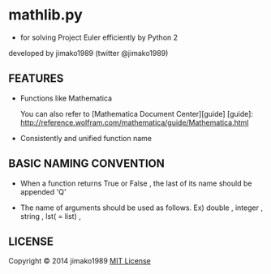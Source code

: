 mathlib.py
======================
- for solving Project Euler efficiently by Python 2

developed by jimako1989     (twitter @jimako1989)
 
FEATURES
------

+    Functions like Mathematica

     You can also refer to [Mathematica Document Center][guide]
[guide]: http://reference.wolfram.com/mathematica/guide/Mathematica.html

+    Consistently and unified function name


BASIC NAMING CONVENTION
------

+    When a function returns True or False , the last of its name should be appended 'Q'

+    The name of arguments should be used as follows. 
     Ex)	double , integer , string , lst( = list) , 

LICENSE
----------
Copyright &copy; 2014 jimako1989
[MIT License][mit]
 
[MIT]: http://www.opensource.org/licenses/mit-license.php
